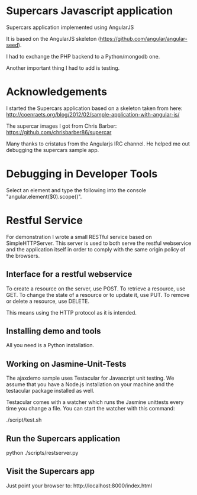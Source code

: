 Supercars Javascript application
================================

Supercars application implemented using AngularJS

It is based on the AngularJS skeleton (https://github.com/angular/angular-seed).

I had to exchange the PHP backend to a Python/mongodb one.

Another important thing I had to add is testing.


Acknowledgements
================

I started the Supercars application based on a skeleton taken from here:
http://coenraets.org/blog/2012/02/sample-application-with-angular-js/

The supercar images I got from Chris Barber:
https://github.com/chrisbarber86/supercar

Many thanks to cristatus from the Angularjs IRC channel. He helped me out debugging the supercars sample app.


Debugging in Developer Tools
============================

Select an element and type the following into the console "angular.element($0).scope()".


Restful Service
===============

For demonstration I wrote a small RESTful service based on SimpleHTTPServer. This server is used to both serve the restful webservice and the application itself in order to comply with the same origin policy of the browsers.


Interface for a restful webservice
----------------------------------

To create a resource on the server, use POST.
To retrieve a resource, use GET.
To change the state of a resource or to update it, use PUT.
To remove or delete a resource, use DELETE.

This means using the HTTP protocol as it is intended.


Installing demo and tools
-------------------------

All you need is a Python installation.


Working on Jasmine-Unit-Tests
-----------------------------

The ajaxdemo sample uses Testacular for Javascript unit testing. We assume that you have a Node.js installation on your machine and the testacular package installed as well.

Testacular comes with a watcher which runs the Jasmine unittests every time you change a file. You can start the watcher with this command:

./script/test.sh


Run the Supercars application
-----------------------------

python ./scripts/restserver.py


Visit the Supercars app
-----------------------

Just point your browser to:
http://localhost:8000/index.html
